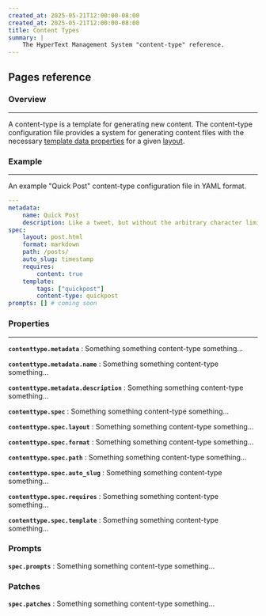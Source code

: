 ```yaml
---
created_at: 2025-05-21T12:00:00-08:00
created_at: 2025-05-21T12:00:00-08:00
title: Content Types
summary: |
    The HyperText Management System "content-type" reference.
---
```


## Pages reference

<auto-toc selectors='h3,h4,h5,h6,dl dt'></auto-toc>

### Overview
------------

A content-type is a template for generating new content.
The content-type configuration file provides a system for generating content files with the necessary [template data properties] for a given [layout].

### Example
-----------


An example "Quick Post" content-type configuration file in YAML format.

<code-snippet ht-block filename='types/post.yaml'>

```yaml
---
metadata:
    name: Quick Post
    description: Like a tweet, but without the arbitrary character limit.
spec:
    layout: post.html
    format: markdown
    path: /posts/
    auto_slug: timestamp
    requires:
        content: true
    template:
        tags: ["quickpost"]
        content-type: quickpost
prompts: [] # coming soon
```

</code-snippet>

### Properties
--------------

**`contenttype.metadata`**
: Something something content-type something...

**`contenttype.metadata.name`**
: Something something content-type something...

**`contenttype.metadata.description`**
: Something something content-type something...

**`contenttype.spec`**
: Something something content-type something...

**`contenttype.spec.layout`**
: Something something content-type something...

**`contenttype.spec.format`**
: Something something content-type something...

**`contenttype.spec.path`**
: Something something content-type something...

**`contenttype.spec.auto_slug`**
: Something something content-type something...

**`contenttype.spec.requires`**
: Something something content-type something...

**`contenttype.spec.template`**
: Something something content-type something...

### Prompts

**`spec.prompts`**
: Something something content-type something...

### Patches

**`spec.patches`**
: Something something content-type something...


<!-- Links -->
[Markdown]: /docs/reference/core/markdown/
[template data properties]: /docs/reference/core/data/#template-data-properties
[layout]: /docs/reference/core
